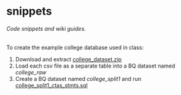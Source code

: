 # snippets
###### Code snippets and wiki guides.


To create the example college database used in class:
1. Download and extract [college_dataset.zip](https://github.com/cs327e-fall2018/snippets/college_dataset.zip)
2. Load each csv file as a separate table into a BQ dataset named *college_raw*
3. Create a BQ dataset named *college_split1* and run [college_split1_ctas_stmts.sql](https://github.com/cs327e-fall2018/snippets/college_split1_ctas_stmts.sql)

